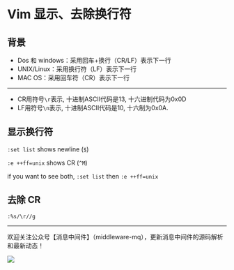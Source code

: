 # Vim 显示、去除换行符

## 背景

* Dos 和 windows：采用回车+换行（CR/LF）表示下一行
* UNIX/Linux：采用换行符（LF）表示下一行
* MAC OS：采用回车符（CR）表示下一行

---

* CR用符号`\r`表示, 十进制ASCII代码是13, 十六进制代码为0x0D
* LF用符号`\n`表示, 十进制ASCII代码是10, 十六制为0x0A. 

## 显示换行符

`:set list` shows newline (`$`)

`:e ++ff=unix` shows CR (`^M`)

if you want to see both, `:set list` then `:e ++ff=unix`

## 去除 CR

`:%s/\r//g`



---

欢迎关注公众号【消息中间件】（middleware-mq），更新消息中间件的源码解析和最新动态！

![](https://scarb-images.oss-cn-hangzhou.aliyuncs.com/img/202205170102971.jpg)
